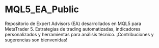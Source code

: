 # MQL5_EA_Public
Repositorio de Expert Advisors (EA) desarrollados en MQL5 para MetaTrader 5. Estrategias de trading automatizadas, indicadores personalizados y herramientas para análisis técnico. ¡Contribuciones y sugerencias son bienvenidas!
